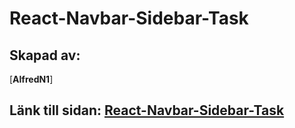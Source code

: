 # React-Navbar-Sidebar-Task

## Skapad av:
[**AlfredN1**]

## Länk till sidan: [React-Navbar-Sidebar-Task](https://AlfredN1.github.io/react-navbar-sidebar-task/)
